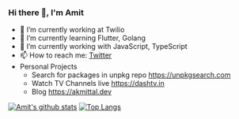 ### Hi there 👋, I'm Amit


- 🔭 I’m currently working at Twilio
- 🌱 I’m currently learning Flutter, Golang
- 👯 I’m currently working with JavaScript, TypeScript
- 📫 How to reach me: [Twitter](http://twitter.com/ak_mittal)
- Personal Projects 
  - Search for packages in unpkg repo https://unpkgsearch.com 
  - Watch TV Channels live https://dashtv.in
  - Blog https://akmittal.dev

[![Amit's github stats](https://github-readme-stats.vercel.app/api?username=akmittal&show_icons=true&theme=radical)](https://github.com/anuraghazra/github-readme-stats)
[![Top Langs](https://github-readme-stats.vercel.app/api/top-langs/?username=akmittal&layout=compact&show_icons=true&theme=radical)](https://github.com/anuraghazra/github-readme-stats)


